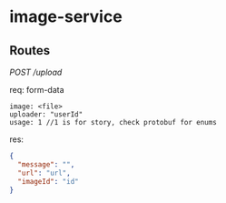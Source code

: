 # image-service

## Routes

_*POST /upload*_  

req: form-data 
```
image: <file>
uploader: "userId"
usage: 1 //1 is for story, check protobuf for enums
```  

res: 
```json
{
  "message": "",
  "url": "url",
  "imageId": "id"
}
```
